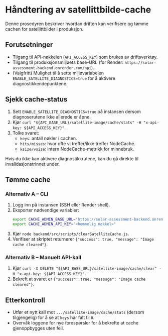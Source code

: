 # Håndtering av satellittbilde-cache

Denne prosedyren beskriver hvordan driften kan verifisere og tømme cachen for satellittbilder i produksjon.

## Forutsetninger

- Tilgang til API-nøkkelen (`API_ACCESS_KEY`) som brukes av driftsverktøy.
- Tilgang til produksjonsmiljøets base-URL (for Render: `https://solar-assessment-backend.onrender.com/api`).
- (Valgfritt) Mulighet til å sette miljøvariabelen `ENABLE_SATELLITE_DIAGNOSTICS=true` for å aktivere diagnostikkendepunktene.

## Sjekk cache-status

1. Sett `ENABLE_SATELLITE_DIAGNOSTICS=true` på instansen dersom diagnoserutene ikke allerede er åpne.
2. Kjør `curl "${API_BASE_URL}/satellite-image/cache/stats" -H "x-api-key: ${API_ACCESS_KEY}"`.
3. Tolke svaret:
   - `keys`: antall nøkler i cachen.
   - `hits/misses`: hvor ofte vi treffer/ikke treffer NodeCache.
   - `ksize/vsize`: intern NodeCache-metrikk for minnebruk.

Hvis du ikke kan aktivere diagnostikkrutene, kan du gå direkte til invalidasjonstrinnet under.

## Tømme cache

### Alternativ A – CLI

1. Logg inn på instansen (SSH eller Render shell).
2. Eksporter nødvendige variabler:
   ```bash
   export CACHE_ADMIN_BASE_URL="https://solar-assessment-backend.onrender.com/api"
   export CACHE_ADMIN_API_KEY="<hemmelig nøkkel>"
   ```
3. Kjør `node backend/src/scripts/clearSatelliteCache.js`.
4. Verifiser at skriptet returnerer `{"success": true, "message": "Image cache cleared"}`.

### Alternativ B – Manuelt API-kall

1. Kjør `curl -X DELETE "${API_BASE_URL}/satellite-image/cache/clear" -H "x-api-key: ${API_ACCESS_KEY}"`.
2. Bekreft at svaret er `{"success": true, "message": "Image cache cleared"}`.

## Etterkontroll

- Utfør et nytt kall mot `.../satellite-image/cache/stats` (dersom tilgjengelig) for å se at `keys` har falt til `0`.
- Overvåk loggene for nye forespørsler for å bekrefte at cache gjenoppbygges uten feil.
